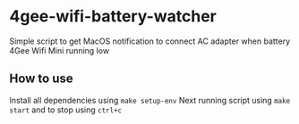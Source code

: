 # 4gee-wifi-battery-watcher
Simple script to get MacOS notification to connect AC adapter when battery 4Gee Wifi Mini running low

## How to use
Install all dependencies using `make setup-env`
Next running script using `make start` and to stop using `ctrl+c`
